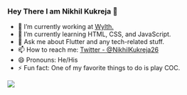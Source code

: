 ### Hey There I am Nikhil Kukreja 👋



- 🔭 I’m currently working at <a href = 'https://www.wylth.com/' target = '_blank'>Wylth.</a>
- 🌱 I’m currently learning HTML, CSS, and JavaScript.
- 💬 Ask me about Flutter and any tech-related stuff.
- 📫 How to reach me: <a href = 'https://twitter.com/NikhilKukreja26'>Twitter - @NikhilKukreja26</a>
- 😄 Pronouns: He/His
- ⚡ Fun fact: One of my favorite things to do is play COC.


<img src = 'https://github-readme-stats.vercel.app/api?username=nikhilkukreja26&&show_icons=true&title_color=ffffff&icon_color=bb2acf&text_color=daf7dc&bg_color=151515'>
